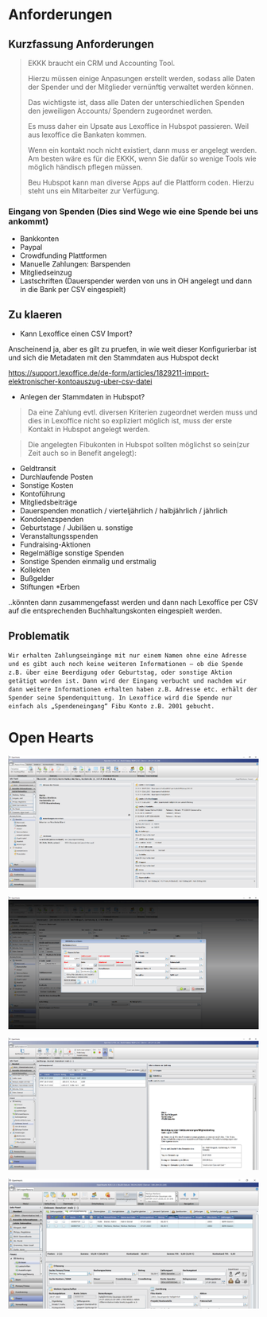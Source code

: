 <!-- TITLE: Spenden -->
<!-- SUBTITLE: A quick summary of Spenden -->

# Anforderungen

## Kurzfassung Anforderungen

> EKKK braucht ein CRM und Accounting Tool.
> 
> Hierzu müssen einige Anpasungen erstellt werden, sodass alle Daten der Spender und der Mitglieder vernünftig verwaltet werden können. 
> 
> Das wichtigste ist, dass alle Daten der unterschiedlichen Spenden den jeweiligen Accounts/ Spendern zugeordnet werden. 
> 
> Es muss daher ein Upsate aus Lexoffice in Hubspot passieren. Weil aus lexoffice die Bankaten kommen.
> 
> Wenn ein kontakt noch nicht existiert, dann muss er angelegt werden. Am besten wäre es für die EKKK, wenn Sie dafür so wenige Tools wie möglich händisch pflegen müssen. 
> 
> Beu Hubspot kann man diverse Apps auf die Plattform coden. Hierzu steht uns ein MItarbeiter zur Verfügung.
> 


### Eingang von Spenden (Dies sind Wege wie eine Spende bei uns ankommt)

* Bankkonten
* Paypal
* Crowdfunding Plattformen 
* Manuelle Zahlungen: Barspenden
* Mitgliedseinzug
* Lastschriften (Dauerspender werden von uns in OH angelegt und dann in die Bank per CSV eingespielt)


## Zu klaeren

- Kann Lexoffice einen CSV Import?

Anscheinend ja, aber es gilt zu pruefen, in wie weit dieser Konfigurierbar ist und sich die Metadaten mit den Stammdaten aus Hubspot deckt

https://support.lexoffice.de/de-form/articles/1829211-import-elektronischer-kontoauszug-uber-csv-datei

- Anlegen der Stammdaten in Hubspot?

> Da eine Zahlung evtl. diversen Kriterien zugeordnet werden muss und dies in Lexoffice nicht so expliziert möglich ist, muss der erste Kontakt in Hubspot angelegt werden. 


> Die angelegten Fibukonten in Hubspot sollten möglichst so sein(zur Zeit auch so in Benefit angelegt):
* Geldtransit
* Durchlaufende Posten
* Sonstige Kosten
* Kontoführung
* Mitgliedsbeiträge
* Dauerspenden monatlich / vierteljährlich / halbjährlich / jährlich
* Kondolenzspenden
* Geburtstage / Jubiläen u. sonstige
* Veranstaltungsspenden
* Fundraising-Aktionen
* Regelmäßige sonstige Spenden
* Sonstige Spenden einmalig und erstmalig
* Kollekten
* Bußgelder
* Stiftungen 
*Erben

..könnten dann zusammengefasst werden und dann nach Lexoffice per CSV auf die entsprechenden Buchhaltungskonten eingespielt werden.


## Problematik 

`Wir erhalten Zahlungseingänge mit nur einem Namen ohne eine Adresse und es gibt auch noch keine weiteren Informationen – ob die Spende z.B. über eine Beerdigung oder Geburtstag, oder sonstige Aktion getätigt worden ist. Dann wird der Eingang verbucht und nachdem wir dann weitere Informationen erhalten haben z.B. Adresse etc. erhält der Spender seine Spendenquittung.
In Lexoffice wird die Spende nur einfach als „Spendeneingang“ Fibu Konto z.B. 2001 gebucht.
`



# Open Hearts

![Stammsatz Aufbau Openhearts](/uploads/spenden/stammsatz-aufbau-openhearts.png "Stammsatz Aufbau Openhearts")

![Sollstellung Lastschrift Uber Stammsatz Anlegen](/uploads/spenden/sollstellung-lastschrift-uber-stammsatz-anlegen.png "Sollstellung Lastschrift Uber Stammsatz Anlegen")

![Quittungsjournal Openhearts](/uploads/spenden/quittungsjournal-openhearts.png "Quittungsjournal Openhearts")

![Zahlungseingang Kontoauszug](/uploads/spenden/zahlungseingang-kontoauszug.png "Zahlungseingang Kontoauszug")
